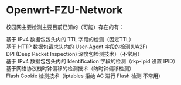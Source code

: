 # Openwrt-FZU-Network
校园网主要检测主要目前已知的（可能）存在的有：<br>

基于 IPv4 数据包包头内的 TTL 字段的检测（固定TTL）<br>
基于 HTTP 数据包请求头内的 User-Agent 字段的检测(UA2F)<br>
DPI (Deep Packet Inspection) 深度包检测技术）（不常用）<br>
基于 IPv4 数据包包头内的 Identification 字段的检测（rkp-ipid 设置 IPID）<br>
基于网络协议栈时钟偏移的检测技术（防时钟偏移检测）<br>
Flash Cookie 检测技术（iptables 拒绝 AC 进行 Flash 检测 不常用）<br>
